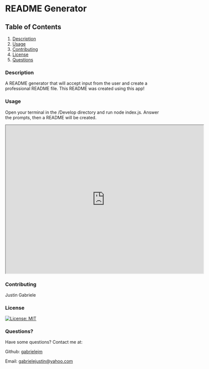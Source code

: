 # README Generator

## Table of Contents

1. [Description](#description)
2. [Usage](#usage)
3. [Contributing](#contributing)
4. [License](#license)
5. [Questions](#questions)



### Description<a name="description"></a>

A README generator that will accept input from the user and create a professional README file. This README was created using this app!

### Usage<a name="usage"></a>

Open your terminal in the /Develop directory and run node index.js. Answer the prompts, then a README will be created.

<iframe src="https://drive.google.com/file/d/1fhS9kzTlrW7omEPK3V1S7cSq7k7BLgAv/preview" width="640" height="480"></iframe>

### Contributing<a name="contributing"></a>

Justin Gabriele

### License<a name="license"></a>

[![License: MIT](https://img.shields.io/badge/License-MIT-yellow.svg)](https://opensource.org/licenses/MIT)

### Questions?<a name="questions"></a>

Have some questions? Contact me at:

Github: [gabrielejm](https://github.com/gabrielejm)

Email: gabrielejustin@yahoo.com

